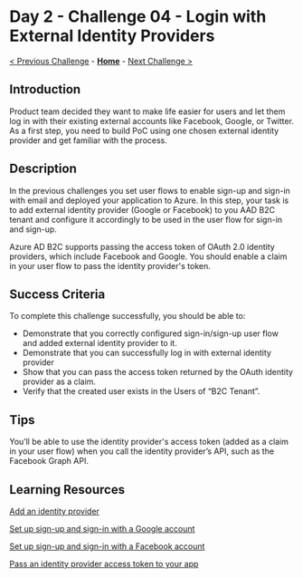 # Day 2 - Challenge 04 - Login with External Identity Providers

 [< Previous Challenge](./Challenge_D2_03.md) - **[Home](../README.md)** - [Next Challenge >](./Challenge_D2_05.md)

## Introduction

Product team decided they want to make life easier for users and let them log in with their existing external accounts like Facebook, Google, or Twitter. As a first step, you need to build PoC using one chosen external identity provider and get familiar with the process.

## Description

In the previous challenges you set user flows to enable sign-up and sign-in with email and deployed your application to Azure. In this step, your task is to add external identity provider (Google or Facebook) to you AAD B2C tenant and configure it accordingly to be used in the user flow for sign-in and sign-up.

Azure AD B2C supports passing the access token of OAuth 2.0 identity providers, which include Facebook and Google.
You should enable a claim in your user flow to pass the identity provider's token.

## Success Criteria

To complete this challenge successfully, you should be able to:

- Demonstrate that you correctly configured sign-in/sign-up user flow and added external identity provider to it.
- Demonstrate that you can successfully log in with external identity provider
- Show that you can pass the access token returned by the OAuth identity provider as a claim.
- Verify that the created user exists in the Users of “B2C Tenant”.

## Tips

You’ll be able to use the identity provider's access token (added as a claim in your user flow) when you call the identity provider’s API, such as the Facebook Graph API.
## Learning Resources

[Add an identity provider](https://learn.microsoft.com/en-us/azure/active-directory-b2c/add-identity-provider)

[Set up sign-up and sign-in with a Google account](https://learn.microsoft.com/en-us/azure/active-directory-b2c/identity-provider-google?WT.mc_id=Portal-Microsoft_AAD_B2CAdmin&pivots=b2c-user-flow)

[Set up sign-up and sign-in with a Facebook account](https://learn.microsoft.com/en-us/azure/active-directory-b2c/identity-provider-facebook?pivots=b2c-user-flow)

[Pass an identity provider access token to your app](https://learn.microsoft.com/en-us/azure/active-directory-b2c/idp-pass-through-user-flow?pivots=b2c-user-flow)

